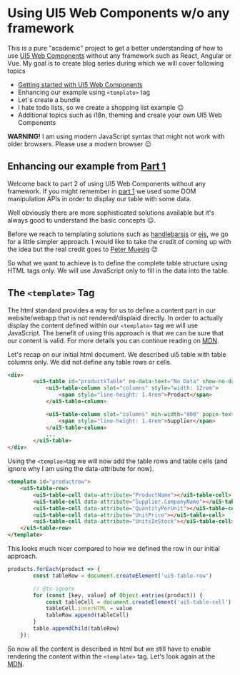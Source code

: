 # Using UI5 Web Components w/o any framework

This is a pure "academic" project to get a better understanding of how to use [UI5 Web Components](https://sap.github.io/ui5-webcomponents/) without any framework such as React, Angular or Vue.
My goal is to create blog series during which we will cover following topics

* [Getting started with UI5 Web Components](https://blogs.sap.com/2020/12/30/using-ui5-web-components-without-any-framework/)
* Enhancing our example using `<template>` tag
* Let´s create a bundle
* I hate todo lists, so we create a shopping list example :wink:
* Additional topics such as i18n, theming and create your own UI5 Web Components

 __WARNING!__
I am using modern JavaScript syntax that might not work with older browsers. Please use a modern browser :wink:

## Enhancing our example from [Part 1](../../part-1/ui5-webcomponents-wo-frk/readme.md)

Welcome back to part 2 of using UI5 Web Components without any framework.
If you might remember in [part 1](https://blogs.sap.com/2020/12/30/using-ui5-web-components-without-any-framework/) we used some DOM manipulation APIs in order to display our table with some data.

Well obviously there are more sophisticated solutions available but it's always good to understand the basic concepts :wink:.

Before we reach to templating solutions such as [handlebarsjs](https://handlebarsjs.com) or [ejs](https://ejs.co), we go for a little simpler approach. I would like to take the credit of coming up with the idea but the real credit goes to [Peter Muesig](https://github.com/petermuessig) :wink:

So what we want to achieve is to define the complete table structure using HTML tags only. We will use JavaScript only to fill in the data into the table.

## The `<template>` Tag

The html standard provides a way for us to define a content part in our website/webapp that is not rendered/displaid directly. In order to actually display the content defined within our `<template>` tag we will use JavaScript. The benefit of using this approach is that we can be sure that our content is valid. For more details you can continue reading on [MDN](https://developer.mozilla.org/en-US/docs/Web/HTML/Element/template).

Let's recap on our initial html document. We described ui5 table with table columns only. We did not define any table rows or cells.

```html
<div>
        <ui5-table id="productsTable" no-data-text="No Data" show-no-data>
            <ui5-table-column slot="columns" style="width: 12rem">
                <span style="line-height: 1.4rem">Product</span>
            </ui5-table-column>

            <ui5-table-column slot="columns" min-width="800" popin-text="Supplier">
                <span style="line-height: 1.4rem">Supplier</span>
            </ui5-table-column>
            ...
        </ui5-table>
</div>    
```

Using the `<templae>`tag we will now add the table rows and table cells (and ignore why I am using the data-attribute for now).

```html
<template id="productrow">
    <ui5-table-row>
        <ui5-table-cell data-attribute="ProductName"></ui5-table-cell>
        <ui5-table-cell data-attribute="Supplier.CompanyName"></ui5-table-cell>
        <ui5-table-cell data-attribute="QuantityPerUnit"></ui5-table-cell>
        <ui5-table-cell data-attribute="UnitPrice"></ui5-table-cell>
        <ui5-table-cell data-attribute="UnitsInStock"></ui5-table-cell>
    </ui5-table-row>
</template>
```

This looks much nicer compared to how we defined the row in our initial approach.
```js
products.forEach(product => {
        const tableRow = document.createElement('ui5-table-row')

        // @ts-ignore
        for (const [key, value] of Object.entries(product)) {
            const tableCell = document.createElement('ui5-table-cell')
            tableCell.innerHTML = value
            tableRow.append(tableCell)
        }
        table.appendChild(tableRow)
    });
```

So now all the content is described in html but we still have to enable rendering the content within the `<template>` tag.
Let's look again at the [MDN](https://developer.mozilla.org/en-US/docs/Web/HTML/Element/template). 
